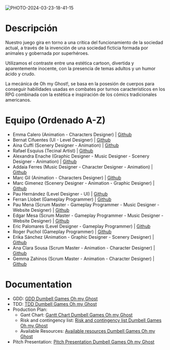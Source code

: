 ![PHOTO-2024-03-23-18-41-15](https://github.com/DumBell-Games/Oh-my-Ghost-by-Dumbell-Games/assets/118179227/d74794ef-1c42-47f0-8160-a2f17f2c6e9c)


# Descripción

Nuestro juego gira en torno a una crítica del funcionamiento de la sociedad actual, a través de la invención de una sociedad ficticia formada por animales y gobernada por superhéroes. 

Utilizamos el contraste entre una estética cartoon, divertida y aparentemente inocente, con la presencia de temas adultos y un humor ácido y crudo. 

La mecánica de Oh my Ghost!, se basa en la posesión de cuerpos para conseguir habilidades usadas en combates por turnos característicos en los RPG combinada con la estética e inspiración de los cómics tradicionales americanos. 

# Equipo (Ordenado A-Z)
- Emma Calero (Animation - Characters Designer) | [Github](https://github.com/emmaacalero)
- Bernat Cifuentes (UI - Level Designer) | [Github](https://github.com/itsBernii)
- Aina Cuffí (Scenery Designer - Animation) | [Github](https://github.com/ainact)
- Rafael Esquius (Tecinal Artist) | [Github](https://github.com/SRRafael8)
- Alexandra Enache (Graphic Designer - Music Designer - Scenery Designer - Animation) | [Github](https://github.com/alexandrae01)
- Addaia Ferres (Music Designer - Character Designer - Animation) | [Github](https://github.com/booStudiooEdu)
- Marc Gil (Animation - Characters Designer) | [Github](https://github.com/markiiis)
- Marc Gimenez (Scenery Designer - Animation - Graphic Designer) | [Github](https://github.com/kithus)
- Pau Hernández (Level Designer - UI) | [Github](https://github.com/PauHeer)
- Ferran Llobet (Gameplay Programmer) | [Github](https://github.com/Ferran-LX)
- Pau Mena (Scrum Master - Gameplay Programmer - Music Designer - Website Designer) | [Github](https://github.com/PauMenaTorres)
- Edgar Mesa (Scrum Master - Gameplay Programmer - Music Designer - Website Designer) | [Github](https://github.com/edgarmd1)
- Eric Palomares (Level Designer - Gameplay Programmer) | [Github](https://github.com/Errico6)
- Roger Puchol (Gameplay Programmer) | [Github](https://github.com/Ropuce)
- Erika Sánchez (Animation - Graphic Designer - Scenery Designer) | [Github](https://github.com/eriiikaa)
- Ana Clara Sousa (Scrum Master - Animation - Character Designer) | [Github](https://github.com/Prilipimpim)
- Gemma Zahinos (Scrum Master - Animation - Character Designer) | [Github](https://github.com/GemmaUPC)

# Documentation
- GDD: [GDD Dumbell Games Oh my Ghost](https://github.com/DumBell-Games/Oh-my-Ghost-by-Dumbell-Games/files/14736459/GDD.-.Dumbell.Games.-.Oh.my.GhostI.pdf)
- TDD: [TDD Dumbell Games Oh my Ghost](https://github.com/DumBell-Games/Oh-my-Ghost-by-Dumbell-Games/files/14735433/TDD.-.Dumbell.Games.-.Oh.my.Ghost.pdf)
- Production Plan:
     - Gant Chart: [Gantt Chart Dumbell Games Oh my Ghost](https://github.com/DumBell-Games/Oh-my-Ghost-by-Dumbell-Games/files/14735443/Gantt.Chart.Dumbell.Games.Oh.my.Ghost.-.Gantt.Chart.pdf)
     - Risk and contingency list: [Risk and contingency list Dumbell Games Oh my Ghost](https://github.com/DumBell-Games/Oh-my-Ghost-by-Dumbell-Games/files/14735448/Risk.and.contingency.list.pdf)
     - Available Resources: [Available resources Dumbell Games Oh my Ghost](https://github.com/DumBell-Games/Oh-my-Ghost-by-Dumbell-Games/files/14735453/Available.resources.pdf)
 - Pitch Presentation: [Pitch Presentation Dumbell Games Oh my Ghost](https://drive.google.com/file/d/1srEDK2IqBBnU9PVlg2t8uP67t1OhiAMt/view?usp=drive_link)


